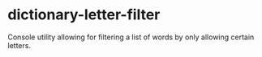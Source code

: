 # dictionary-letter-filter
Console utility allowing for filtering a list of words by only allowing certain letters.
